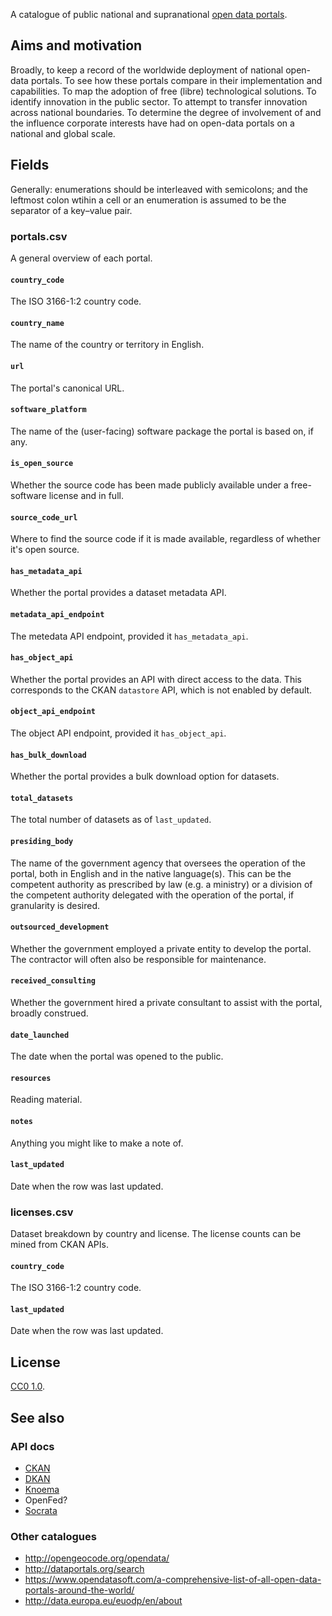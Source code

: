 A catalogue of public national and supranational [open data portals](https://ec.europa.eu/digital-single-market/en/open-data-portals).

## Aims and motivation

Broadly, to keep a record of the worldwide deployment of national open-data
portals.  To see how these portals compare in their implementation and
capabilities.  To map the adoption of free (libre) technological solutions.
To identify innovation in the public sector.  To attempt to transfer innovation
across national boundaries.  To determine the degree of involvement of and the
influence corporate interests have had on open-data portals on a national and
global scale.

## Fields

Generally: enumerations should be interleaved with semicolons; and the leftmost
colon wtihin a cell or an enumeration is assumed to be the separator of a
key–value pair.

### portals.csv

A general overview of each portal.

#### `country_code`

The ISO 3166-1:2 country code.

#### `country_name`

The name of the country or territory in English.

#### `url`

The portal's canonical URL.

#### `software_platform`

The name of the (user-facing) software package the portal is based on, if any.

#### `is_open_source`

Whether the source code has been made publicly available under a free-software
license and in full.

#### `source_code_url`

Where to find the source code if it is made available, regardless of whether
it's open source.

#### `has_metadata_api`

Whether the portal provides a dataset metadata API.

#### `metadata_api_endpoint`

The metedata API endpoint, provided it `has_metadata_api`.

#### `has_object_api`

Whether the portal provides an API with direct access to the data.  This
corresponds to the CKAN `datastore` API, which is not enabled by default.

#### `object_api_endpoint`

The object API endpoint, provided it `has_object_api`.

#### `has_bulk_download`

Whether the portal provides a bulk download option for datasets.

#### `total_datasets`

The total number of datasets as of `last_updated`.

#### `presiding_body`

The name of the government agency that oversees the operation of the portal,
both in English and in the native language(s).  This can be the
competent authority as prescribed by law (e.g. a ministry) or a division of the
competent authority delegated with the operation of the portal, if granularity
is desired.

#### `outsourced_development`

Whether the government employed a private entity to develop the portal.  The
contractor will often also be responsible for maintenance.

#### `received_consulting`

Whether the government hired a private consultant to assist with the portal,
broadly construed.

#### `date_launched`

The date when the portal was opened to the public.

#### `resources`

Reading material.

#### `notes`

Anything you might like to make a note of.

#### `last_updated`

Date when the row was last updated.

### licenses.csv

Dataset breakdown by country and license.  The license counts can be mined from
CKAN APIs.

#### `country_code`

The ISO 3166-1:2 country code.

#### `last_updated`

Date when the row was last updated.

## License

[CC0 1.0](https://creativecommons.org/publicdomain/zero/1.0/).

## See also

### API docs

* [CKAN](http://docs.ckan.org/en/latest/api/index.html)
* [DKAN](http://docs.getdkan.com/dkan-documentation/dkan-api)
* [Knoema](https://knoema.com/dev/explorer)
* OpenFed?
* [Socrata](https://dev.socrata.com/docs/endpoints.html)

### Other catalogues

* http://opengeocode.org/opendata/
* http://dataportals.org/search
* https://www.opendatasoft.com/a-comprehensive-list-of-all-open-data-portals-around-the-world/
* http://data.europa.eu/euodp/en/about
